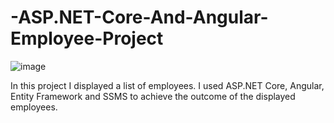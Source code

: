 # -ASP.NET-Core-And-Angular-Employee-Project

![image](https://github.com/Charl913/-ASP.NET-Core-And-Angular-Employee-Project/assets/73072328/ccdf0dd3-45fc-4469-8e32-3b53e883c992)

In this project I displayed a list of employees.
I used ASP.NET Core, Angular, Entity Framework and SSMS to achieve the outcome of the displayed employees.
